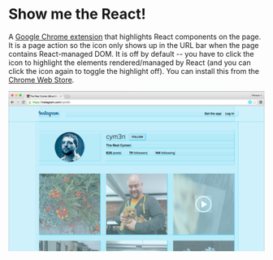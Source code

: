 # Show me the React!
A [Google Chrome extension](https://chrome.google.com/webstore/detail/show-me-the-react/iaebolhfcmodobkanmaahdhnlplncbnd?hl=en-US&gl=US) that highlights React components on the page. It is a page action so the icon only shows up in the URL
bar when the page contains React-managed DOM. It is off by default -- you have to click the icon to highlight the elements rendered/managed by React (and you can click the icon again to toggle the highlight off). You can install this from the [Chrome Web Store](https://chrome.google.com/webstore/detail/show-me-the-react/iaebolhfcmodobkanmaahdhnlplncbnd?hl=en-US&gl=US).

![Screenshot of the plugin in action!](./screenshots/show-me-the-react-1280x800.png "Screenshot of the plugin in action!")
